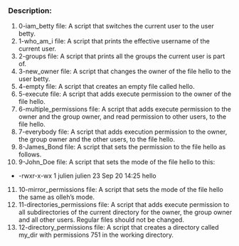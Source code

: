 ### Description:
1. 0-iam_betty file: A script that switches the current user to the user betty.
2. 1-who_am_i file: A script that prints the effective username of the current user.
3. 2-groups file: A script that prints all the groups the current user is part of.
4. 3-new_owner file: A script that changes the owner of the file hello to the user betty.
5. 4-empty file: A script that creates an empty file called hello.
6. 5-execute file: A script that adds execute permission to the owner of the file hello.
7. 6-multiple_permissions file: A script that adds execute permission to the owner and the group owner, and read permission to other users, to the file hello.
8. 7-everybody file: A script that adds execution permission to the owner, the group owner and the other users, to the file hello.
9. 8-James_Bond file: A script that sets the permission to the file hello as follows.
10. 9-John_Doe file: A script that sets the mode of the file hello to this:
   - -rwxr-x-wx 1 julien julien 23 Sep 20 14:25 hello
11. 10-mirror_permissions file: A script that sets the mode of the file hello the same as olleh’s mode.
12. 11-directories_permissions file: A script that adds execute permission to all subdirectories of the current directory for the owner, the group owner and all other users. Regular files should not be changed.
13. 12-directory_permissions file: A script that creates a directory called my_dir with permissions 751 in the working directory.

